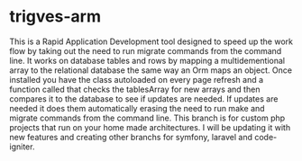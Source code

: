 # trigves-arm
This is a Rapid Application Development tool designed to speed up the work flow by taking out the need to run migrate commands from the command line. It works on database tables and rows by mapping a multidementional array to the relational database the same way an Orm maps an object. Once installed you have the class autoloaded on every page refresh and a function called that checks the tablesArray for new arrays and then compares it to the database to see if updates are needed. If updates are needed it does them automatically erasing the need to run make and migrate commands from the command line. This branch is for custom php projects that run on your home made architectures. I will be updating it with new features and creating other branchs for symfony, laravel and code-igniter.
